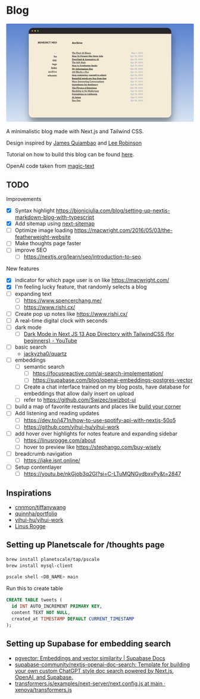 # Blog

![screenshot](public/images/home.png)

A minimalistic blog made with Next.js and Tailwind CSS.

Design inspired by [James Quiambao](https://www.jquiambao.com/) and [Lee Robinson](https://github.com/leerob/leerob.io)

Tutorial on how to build this blog can be found [here](https://www.youtube.com/watch?v=Hiabp1GY8fA).

OpenAI code taken from [magic-text](https://github.com/jxnl/magic-text)

## TODO

Improvements

- [x] Syntax highlight https://bionicjulia.com/blog/setting-up-nextjs-markdown-blog-with-typescript
- [x] Add sitemap using [next-sitemap](https://www.tanvi.dev/blog/2-how-to-add-a-sitemap-to-your-nextjs-app)
- [ ] Optimize image loading https://macwright.com/2016/05/03/the-featherweight-website
- [ ] Make thoughts page faster
- [ ] improve SEO
  - [ ] https://nextjs.org/learn/seo/introduction-to-seo

New features

- [x] indicator for which page user is on like https://macwright.com/
- [x] I'm feeling lucky feature, that randomly selects a blog
- [ ] expanding text
  - [ ] https://www.spencerchang.me/
  - [ ] https://www.rishi.cx/
- [ ] Create pop up notes like https://www.rishi.cx/
- [ ] A real-time digital clock with seconds
- [ ] dark mode
  - [ ] [Dark Mode in Next JS 13 App Directory with TailwindCSS (for beginners) - YouTube](https://www.youtube.com/watch?v=optD7ns4ISQ)
- [ ] basic search
  - [jackyzha0/quartz](https://github.com/jackyzha0/quartz/blob/v4/quartz/components/scripts/search.inline.ts)
- [ ] embeddings
  - [ ] semantic search
    - [ ] https://focusreactive.com/ai-search-implementation/
    - [ ] https://supabase.com/blog/openai-embeddings-postgres-vector
  - [ ] Create a chat interface trained on my blog posts, have database for embeddings that allow daily insert on upload
  - [ ] refer to https://github.com/Swizec/swizbot-ui
- [ ] build a map of favorite restaurants and places like [build your corner](https://twitter.com/buildyourcorner)
- [ ] Add listening and reading updates
  - [ ] https://dev.to/j471n/how-to-use-spotify-api-with-nextjs-50o5
  - [ ] https://github.com/yihui-hu/yihui-work
- [ ] add hover over highlights for notes feature and expanding sidebar
  - [ ] https://linusrogge.com/about
  - [ ] hover to preview like https://stephango.com/buy-wisely
- [ ] breadcrumb navigation
  - [ ] https://jake.isnt.online/
- [ ] Setup contentlayer
  - [ ] https://youtu.be/nkGjob3q2GI?si=C-LTuMQNGydbxvPy&t=2847

## Inspirations

- [cnnmon/tiffanywang](https://github.com/cnnmon/tiffanywang)
- [quinnha/portfolio](https://github.com/quinnha/portfolio)
- [yihui-hu/yihui-work](https://github.com/yihui-hu/yihui-work)
- [Linus Rogge](https://linusrogge.com/)

## Setting up Planetscale for /thoughts page

```bash
brew install planetscale/tap/pscale
brew install mysql-client
```

```bash
pscale shell <DB_NAME> main
```

Run this to create table

```sql
CREATE TABLE tweets (
  id INT AUTO_INCREMENT PRIMARY KEY,
  content TEXT NOT NULL,
  created_at TIMESTAMP DEFAULT CURRENT_TIMESTAMP
);
```

## Setting up Supabase for embedding search

- [pgvector: Embeddings and vector similarity | Supabase Docs](https://supabase.com/docs/guides/database/extensions/pgvector?database-method=dashboard)
- [supabase-community/nextjs-openai-doc-search: Template for building your own custom ChatGPT style doc search powered by Next.js, OpenAI, and Supabase.](https://github.com/supabase-community/nextjs-openai-doc-search)
- [transformers.js/examples/next-server/next.config.js at main · xenova/transformers.js](https://github.com/xenova/transformers.js/blob/main/examples/next-server/next.config.js)
